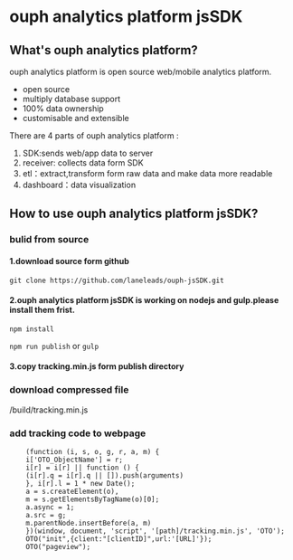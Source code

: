 # ouph analytics platform jsSDK

## What's ouph analytics platform?
ouph analytics platform is open source web/mobile analytics platform.
* open source
* multiply database support
* 100% data ownership
* customisable and extensible

There are 4 parts of ouph analytics platform : 
1. SDK:sends web/app data to server
2. receiver: collects data form SDK
3. etl：extract,transform form raw data and make data more readable
4. dashboard：data visualization

## How to use ouph analytics platform jsSDK?

### bulid from  source
#### 1.download source form github
``git clone https://github.com/laneleads/ouph-jsSDK.git``
#### 2.ouph analytics platform jsSDK is working on nodejs and gulp.please install them frist.
``npm install``

``npm run publish`` or ``gulp`` 

#### 3.copy **tracking.min.js** form  **publish** directory 

### download compressed file
/build/tracking.min.js


### add tracking code to webpage

        (function (i, s, o, g, r, a, m) {
        i['OTO_ObjectName'] = r;
        i[r] = i[r] || function () {
        (i[r].q = i[r].q || []).push(arguments)
        }, i[r].l = 1 * new Date();
        a = s.createElement(o),
        m = s.getElementsByTagName(o)[0];
        a.async = 1;
        a.src = g;
        m.parentNode.insertBefore(a, m)
        })(window, document, 'script', '[path]/tracking.min.js', 'OTO');
        OTO("init",{client:"[clientID]",url:'[URL]'});
        OTO("pageview");

